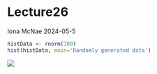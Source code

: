 Lecture26
================
Iona McNae
2024-05-5

``` r
histData <- rnorm(100)
hist(histData, main='Randomly generated data')
```

![](Lecture26_files/figure-gfm/unnamed-chunk-1-1.png)<!-- -->
